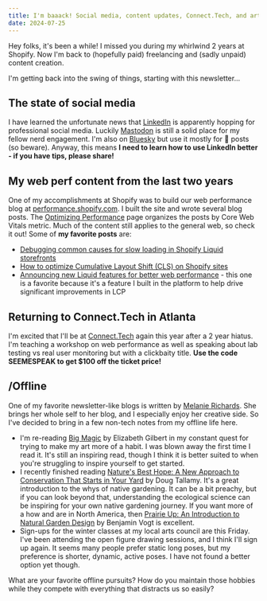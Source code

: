 ```yaml
---
title: I'm baaack! Social media, content updates, Connect.Tech, and art
date: 2024-07-25
---
```


Hey folks, it's been a while! I missed you during my whirlwind 2 years at Shopify. Now I'm back to (hopefully paid) freelancing and (sadly unpaid) content creation.

I'm getting back into the swing of things, starting with this newsletter...

## The state of social media
I have learned the unfortunate news that [LinkedIn](https://www.linkedin.com/in/karamalegos/) is apparently hopping for professional social media. Luckily [Mastodon](https://front-end.social/@sia) is still a solid place for my fellow nerd engagement. I'm also on [Bluesky](https://bsky.app/profile/sia.codes) but use it mostly for 💩 posts (so beware). Anyway, this means **I need to learn how to use LinkedIn better - if you have tips, please share!**

## My web perf content from the last two years
One of my accomplishments at Shopify was to build our web performance blog at [performance.shopify.com](https://performance.shopify.com/). I built the site and wrote several blog posts. The [Optimizing Performance](https://performance.shopify.com/pages/techniques-for-optimizing-web-performance) page organizes the posts by Core Web Vitals metric. Much of the content still applies to the general web, so check it out! Some of **my favorite posts** are:

- [Debugging common causes for slow loading in Shopify Liquid storefronts](https://performance.shopify.com/blogs/blog/debugging-common-causes-for-slow-loading-in-shopify-liquid-storefronts)
- [How to optimize Cumulative Layout Shift (CLS) on Shopify sites](https://performance.shopify.com/blogs/blog/how-to-optimize-cumulative-layout-shift-cls-on-shopify-sites)
- [Announcing new Liquid features for better web performance](https://performance.shopify.com/blogs/blog/announcing-new-liquid-features-for-better-web-performance) - this one is a favorite because it's a feature I built in the platform to help drive significant improvements in LCP

## Returning to Connect.Tech in Atlanta
I'm excited that I'll be at [Connect.Tech](https://2024.connect.tech/) again this year after a 2 year hiatus. I'm teaching a workshop on web performance as well as speaking about lab testing vs real user monitoring but with a clickbaity title. **Use the code SEEMESPEAK to get $100 off the ticket price!**

## /Offline
One of my favorite newsletter-like blogs is written by [Melanie Richards](https://melanie-richards.com/). She brings her whole self to her blog, and I especially enjoy her creative side. So I've decided to bring in a few non-tech notes from my offline life here.

- I'm re-reading [Big Magic](https://bookshop.org/a/105516/9781594634727) by Elizabeth Gilbert in my constant quest for trying to make my art more of a habit. I was blown away the first time I read it. It's still an inspiring read, though I think it is better suited to when you're struggling to inspire yourself to get started.
- I recently finished reading [Nature's Best Hope: A New Approach to Conservation That Starts in Your Yard](https://bookshop.org/a/105516/9781604699005) by Doug Tallamy. It's a great introduction to the whys of native gardening. It can be a bit preachy, but if you can look beyond that, understanding the ecological science can be inspiring for your own native gardening journey. If you want more of a how and are in North America, then [Prairie Up: An Introduction to Natural Garden Design](https://bookshop.org/a/105516/9780252086779) by Benjamin Vogt is excellent.
- Sign-ups for the winter classes at my local arts council are this Friday. I've been attending the open figure drawing sessions, and I think I'll sign up again. It seems many people prefer static long poses, but my preference is shorter, dynamic, active poses. I have not found a better option yet though.

What are your favorite offline pursuits? How do you maintain those hobbies while they compete with everything that distracts us so easily?
